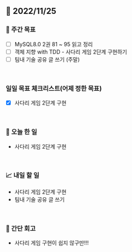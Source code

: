 ## 📅 2022/11/25


### 👏 주간 목표

- [ ] MySQL8.0 2권 81 ~ 95 읽고 정리
- [ ] 객체 지향 with TDD - 사다리 게임 2단계 구현하기
- [ ] 팀내 기술 공유 글 쓰기 (주말)

<br/>

### 일일 목표 체크리스트(어제 정한 목표)

- [x] 사다리 게임 2단계 구현

<br/>

### 💯 오늘 한 일

- 사다리 게임 2단계 구현

<br/>

### 📈 내일 할 일

- 사다리 게임 2단계 구현
- 팀내 기술 공유 글 쓰기 

<br/>

### 🤔 간단 회고

- 사다리 게임 구현이 쉽지 않구만!!!